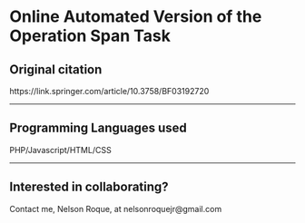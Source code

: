 <h1>Online Automated Version of the Operation Span Task</h1>
<h2>Original citation</h2>
https://link.springer.com/article/10.3758/BF03192720
<hr>
<h2>Programming Languages used</h2>
PHP/Javascript/HTML/CSS
<hr>
<h2>Interested in collaborating?</h2>
Contact me, Nelson Roque, at nelsonroquejr@gmail.com
